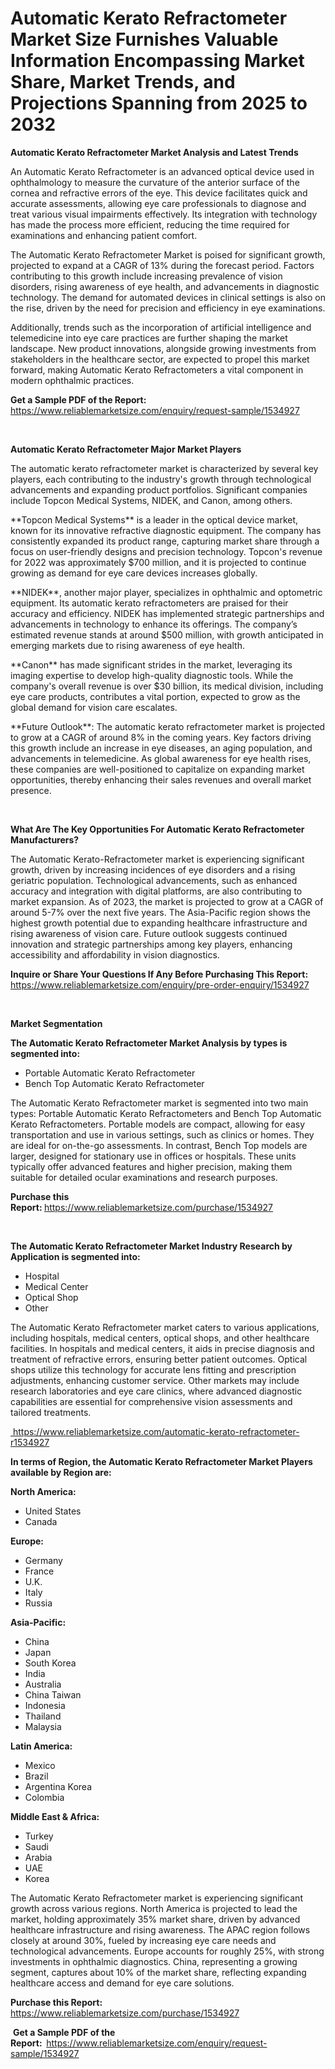 <p><h1>Automatic Kerato Refractometer Market Size Furnishes Valuable Information Encompassing Market Share, Market Trends, and Projections Spanning from 2025 to 2032</h1></p><p><strong>Automatic Kerato Refractometer Market Analysis and Latest Trends</strong></p>
<p><p>An Automatic Kerato Refractometer is an advanced optical device used in ophthalmology to measure the curvature of the anterior surface of the cornea and refractive errors of the eye. This device facilitates quick and accurate assessments, allowing eye care professionals to diagnose and treat various visual impairments effectively. Its integration with technology has made the process more efficient, reducing the time required for examinations and enhancing patient comfort.</p><p>The Automatic Kerato Refractometer Market is poised for significant growth, projected to expand at a CAGR of 13% during the forecast period. Factors contributing to this growth include increasing prevalence of vision disorders, rising awareness of eye health, and advancements in diagnostic technology. The demand for automated devices in clinical settings is also on the rise, driven by the need for precision and efficiency in eye examinations.</p><p>Additionally, trends such as the incorporation of artificial intelligence and telemedicine into eye care practices are further shaping the market landscape. New product innovations, alongside growing investments from stakeholders in the healthcare sector, are expected to propel this market forward, making Automatic Kerato Refractometers a vital component in modern ophthalmic practices.</p></p>
<p><strong>Get a Sample PDF of the Report:&nbsp;</strong> <a href="https://www.reliablemarketsize.com/enquiry/request-sample/1534927?utm_campaign=2462&utm_medium=2&utm_source=Github&utm_content=ia&utm_term=14042025&utm_id=automatic-kerato-refractometer">https://www.reliablemarketsize.com/enquiry/request-sample/1534927</a></p>
<p>&nbsp;</p>
<p><strong>Automatic Kerato Refractometer Major Market Players</strong></p>
<p><p>The automatic kerato refractometer market is characterized by several key players, each contributing to the industry's growth through technological advancements and expanding product portfolios. Significant companies include Topcon Medical Systems, NIDEK, and Canon, among others.</p><p>**Topcon Medical Systems** is a leader in the optical device market, known for its innovative refractive diagnostic equipment. The company has consistently expanded its product range, capturing market share through a focus on user-friendly designs and precision technology. Topcon's revenue for 2022 was approximately $700 million, and it is projected to continue growing as demand for eye care devices increases globally.</p><p>**NIDEK**, another major player, specializes in ophthalmic and optometric equipment. Its automatic kerato refractometers are praised for their accuracy and efficiency. NIDEK has implemented strategic partnerships and advancements in technology to enhance its offerings. The company’s estimated revenue stands at around $500 million, with growth anticipated in emerging markets due to rising awareness of eye health.</p><p>**Canon** has made significant strides in the market, leveraging its imaging expertise to develop high-quality diagnostic tools. While the company's overall revenue is over $30 billion, its medical division, including eye care products, contributes a vital portion, expected to grow as the global demand for vision care escalates.</p><p>**Future Outlook**: The automatic kerato refractometer market is projected to grow at a CAGR of around 8% in the coming years. Key factors driving this growth include an increase in eye diseases, an aging population, and advancements in telemedicine. As global awareness for eye health rises, these companies are well-positioned to capitalize on expanding market opportunities, thereby enhancing their sales revenues and overall market presence.</p></p>
<p>&nbsp;</p>
<p><strong>What Are The Key Opportunities For Automatic Kerato Refractometer Manufacturers?</strong></p>
<p><p>The Automatic Kerato-Refractometer market is experiencing significant growth, driven by increasing incidences of eye disorders and a rising geriatric population. Technological advancements, such as enhanced accuracy and integration with digital platforms, are also contributing to market expansion. As of 2023, the market is projected to grow at a CAGR of around 5-7% over the next five years. The Asia-Pacific region shows the highest growth potential due to expanding healthcare infrastructure and rising awareness of vision care. Future outlook suggests continued innovation and strategic partnerships among key players, enhancing accessibility and affordability in vision diagnostics.</p></p>
<p><strong>Inquire or Share Your Questions If Any Before Purchasing This Report:</strong> <a href="https://www.reliablemarketsize.com/enquiry/pre-order-enquiry/1534927?utm_campaign=2462&utm_medium=2&utm_source=Github&utm_content=ia&utm_term=14042025&utm_id=automatic-kerato-refractometer">https://www.reliablemarketsize.com/enquiry/pre-order-enquiry/1534927</a></p>
<p>&nbsp;</p>
<p><strong>Market Segmentation</strong></p>
<p><strong>The Automatic Kerato Refractometer Market Analysis by types is segmented into:</strong></p>
<p><ul><li>Portable Automatic Kerato Refractometer</li><li>Bench Top Automatic Kerato Refractometer</li></ul></p>
<p><p>The Automatic Kerato Refractometer market is segmented into two main types: Portable Automatic Kerato Refractometers and Bench Top Automatic Kerato Refractometers. Portable models are compact, allowing for easy transportation and use in various settings, such as clinics or homes. They are ideal for on-the-go assessments. In contrast, Bench Top models are larger, designed for stationary use in offices or hospitals. These units typically offer advanced features and higher precision, making them suitable for detailed ocular examinations and research purposes.</p></p>
<p><strong>Purchase this Report:&nbsp;</strong><a href="https://www.reliablemarketsize.com/purchase/1534927?utm_campaign=2462&utm_medium=2&utm_source=Github&utm_content=ia&utm_term=14042025&utm_id=automatic-kerato-refractometer">https://www.reliablemarketsize.com/purchase/1534927</a></p>
<p>&nbsp;</p>
<p><strong>The Automatic Kerato Refractometer Market Industry Research by Application is segmented into:</strong></p>
<p><ul><li>Hospital</li><li>Medical Center</li><li>Optical Shop</li><li>Other</li></ul></p>
<p><p>The Automatic Kerato Refractometer market caters to various applications, including hospitals, medical centers, optical shops, and other healthcare facilities. In hospitals and medical centers, it aids in precise diagnosis and treatment of refractive errors, ensuring better patient outcomes. Optical shops utilize this technology for accurate lens fitting and prescription adjustments, enhancing customer service. Other markets may include research laboratories and eye care clinics, where advanced diagnostic capabilities are essential for comprehensive vision assessments and tailored treatments.</p></p>
<p><a href="https://www.reliablemarketsize.com/automatic-kerato-refractometer-r1534927?utm_campaign=2462&utm_medium=2&utm_source=Github&utm_content=ia&utm_term=14042025&utm_id=automatic-kerato-refractometer">&nbsp;https://www.reliablemarketsize.com/automatic-kerato-refractometer-r1534927</a></p>
<p><strong>In terms of Region, the Automatic Kerato Refractometer Market Players available by Region are:</strong></p>
<p>
    <p> <strong> North America: </strong>
        <ul>
            <li>United States</li>
            <li>Canada</li>
        </ul>
        </p> 
    <p> <strong> Europe: </strong>
        <ul>
            <li>Germany</li>
            <li>France</li>
            <li>U.K.</li>
            <li>Italy</li>
            <li>Russia</li>
        </ul>
        </p> 
    <p> <strong> Asia-Pacific: </strong>
        <ul>
            <li>China</li>
            <li>Japan</li>
            <li>South Korea</li>
            <li>India</li>
            <li>Australia</li>
            <li>China Taiwan</li>
            <li>Indonesia</li>
            <li>Thailand</li>
            <li>Malaysia</li>
        </ul>
        </p> 
    <p> <strong> Latin America: </strong>
        <ul>
            <li>Mexico</li>
            <li>Brazil</li>
            <li>Argentina Korea</li>
            <li>Colombia</li>
        </ul>
        </p> 
    <p> <strong> Middle East & Africa: </strong>
        <ul>
            <li>Turkey</li>
            <li>Saudi</li>
            <li>Arabia</li>
            <li>UAE</li>
            <li>Korea</li>
        </ul>
    </p>
    </p>
<p><p>The Automatic Kerato Refractometer market is experiencing significant growth across various regions. North America is projected to lead the market, holding approximately 35% market share, driven by advanced healthcare infrastructure and rising awareness. The APAC region follows closely at around 30%, fueled by increasing eye care needs and technological advancements. Europe accounts for roughly 25%, with strong investments in ophthalmic diagnostics. China, representing a growing segment, captures about 10% of the market share, reflecting expanding healthcare access and demand for eye care solutions.</p></p>
<p><strong>Purchase this Report: </strong><a href="https://www.reliablemarketsize.com/purchase/1534927?utm_campaign=2462&utm_medium=2&utm_source=Github&utm_content=ia&utm_term=14042025&utm_id=automatic-kerato-refractometer">https://www.reliablemarketsize.com/purchase/1534927</a></p>
<p>&nbsp;<strong>Get a Sample PDF of the Report:&nbsp;&nbsp;</strong><a href="https://www.reliablemarketsize.com/enquiry/request-sample/1534927?utm_campaign=2462&utm_medium=2&utm_source=Github&utm_content=ia&utm_term=14042025&utm_id=automatic-kerato-refractometer">https://www.reliablemarketsize.com/enquiry/request-sample/1534927</a></p>
<p><strong></strong></p>
<p><p></p><p></p><p></p></p>